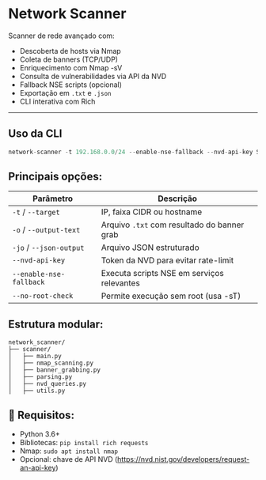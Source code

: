 # Network Scanner

Scanner de rede avançado com:

- Descoberta de hosts via Nmap
- Coleta de banners (TCP/UDP)
- Enriquecimento com Nmap -sV
- Consulta de vulnerabilidades via API da NVD
- Fallback NSE scripts (opcional)
- Exportação em `.txt` e `.json`
- CLI interativa com Rich

---

## Uso da CLI

```python
network-scanner -t 192.168.0.0/24 --enable-nse-fallback --nvd-api-key SEU_TOKEN
```

## Principais opções:
| Parâmetro               | Descrição                                   |
| ----------------------- | ------------------------------------------- |
| `-t` / `--target`       | IP, faixa CIDR ou hostname                  |
| `-o` / `--output-text`  | Arquivo `.txt` com resultado do banner grab |
| `-jo` / `--json-output` | Arquivo JSON estruturado                    |
| `--nvd-api-key`         | Token da NVD para evitar rate-limit         |
| `--enable-nse-fallback` | Executa scripts NSE em serviços relevantes  |
| `--no-root-check`       | Permite execução sem root (usa -sT)         |


## Estrutura modular:
```text
network_scanner/
├── scanner/
│   ├── main.py
│   ├── nmap_scanning.py
│   ├── banner_grabbing.py
│   ├── parsing.py
│   ├── nvd_queries.py
│   ├── utils.py
```

## 🔐 Requisitos:
- Python 3.6+
- Bibliotecas: `pip install rich requests`
- Nmap: `sudo apt install nmap`
- Opcional: chave de API NVD (https://nvd.nist.gov/developers/request-an-api-key)
